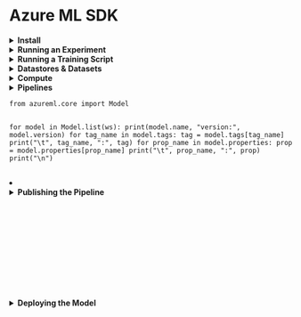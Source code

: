 # Azure ML SDK

<div style="width:1000px;margin:auto">
<details><summary><b>Install</b></summary>
<pre><code class="python language-python">!pip install --upgrade "azureml-sdk[notebooks,azureml-widgets,automl,explain]"

import azure.core
print(f"azure version {azure.core.VERSION}")
</code></pre>
</details></details>

<details><summary><b>Running an Experiment</b></summary><ul>
<li><details><summary><b>Connecting to Your Workspace</b></summary>
This is based on a json file in your configuration, where you save your subscription details.
<pre><code class="python language-python">from azureml.core import Workspace

ws = Workspace.from_config()
print(ws.name, "Workspace loaded")
</code></pre>
</details></li>
<li><details><summary><b>Running an Experiment & Viewing Results</b></summary>
<pre><code class="python language-python">from azureml.core import Experiment
import pandas as pd
import matplotlib.pyplot as plt
%matplotlib inline

# Create an Azure ML experiment in your workspace.
experiment = Experiment(workspace=ws, name="diabetes-experiment")

# Start logging data from the experiment.
run = experiment.start_logging()
print("Starting epxeriment:", experiment.name)

# Load the data from a local file.
data = pd.read_csv("data/diabetes.csv")
</code></pre>
<pre><code class="python language-python">##### Example of logging a number.
# Count the rows and log the result.
row_count = (len(data))
run.log('observations', row_count)
print(f"Analysing {row_count} rows of data.")
</code></pre>
<pre><code class="python language-python">##### Example of logging an image.
# Plot and log the count of diabetic vs non-diabetic patients.
diabetic_counts = data['Diabetic'].value_counts()

fig = plt.figure(figsize=(6, 6))
ax  = fig.gca()
diabetic_counts.plot.bar(ax=ax)
ax.set_title("Patients with Diabetes")
ax.set_xlabel("Diagnosis")
ax.set_ylabel("Patients")
plt.show()

run.log_image(name='label distribution', plot=fig)
</code></pre>
<pre><code class="python language-python">#### Example of logging a list.
# Log distinct pregancy counts.
pregnancies = data.Pregnancies.unique()
run.log_list("pregnancy categories", pregnancies)
</code></pre>
<pre><code class="python language-python">##### Example of logging a number.
# Count the rows and log the result.
row_count = (len(data))
run.log('observations', row_count)
print(f"Analysing {row_count} rows of data.")
</code></pre>
<pre><code class="python language-python">#### Example of logging a summary statistics for numeric columns.
med_columns = ["PlasmaGlucose", "DiastolicBloodPressure"]
summary_stats = data[med_columns].describe().to_dict()
for col in summary_stats:
    keys   = list(summary_stats[col].keys())
    values = list(summary_stats[col].values())
    for index in range(len(keys)):
        run.log_row(col, stat=keys[index], value=values[index])
</code></pre>
<pre><code class="python language-python"># save a sample of the data and upload it to the experiment output.
data.sample(100).to_csv("sample.csv", index=False, header=True)
run.upload_file(name="outputs/sample.csv", path_or_stream="./sample.csv")

# Complete the run
run.complete()
</code></pre>
<pre><code class="python language-python">########## View experiemnt results.
import json

# Get run details.
details = run.get_details()
print(details)

# Get logged metrics
metrics = run.get_metrics()
print(json.dumps(metrics, indent=2))

# Get output files.
files = run.get_file_names()
print(json.dumps(files, indent=2))
</code></pre>
<pre><code class="python language-python">### Get the details of the run experiment while it's running or when it's finished.
from azureml.widgets import RunDetails

RunDetails(run).show()
</code></pre>
</details></li>
<li><details><summary><b>Running an Experiment Script</b></summary>
<pre><code class="python language-python"># Here we try to run an experiment from a python script

import os, shutil

# Create a folder for the experiment files.
folder_name = "diabetes-experiment-files"
experiment_folder = "./" + folder_name
os.makedirs(folder_name, exist_ok=True)

# Copy the data file into the experiment folder.
shutil.copy("data/diabetes.csv", os.path.join(folder_name, "diabetes.csv"))
</code></pre>
<pre><code class="python language-python">%%writefile $folder_name/diabetes_experiment.py
from azureml.core import Run
import pandas as pd
import os

# Get the experiment run context.
run = Run.get_context()

# Load the diabetes dataset.
data = pd.read_csv("diabetes.csv")

# County the rows and log the results.
row_count = (len(data))
run.log("Observations", row_count)
print(f"Analysing {row_count} rows of data.")
</code></pre>
<pre><code class="python language-python"># Count and log label counts.
diabetic_counts = data['Diabetic'].value_counts()
print(diabetic_counts)
for k, v in diabetic_counts.items():
    run.log("label:" + str(k), v)
</code></pre>
<pre><code class="python language-python"># Save a sample of the data in the outputs folder (which gets uploaded automatically).
os.makedirs("outputs", exist_ok=True)
data.sample(100).to_csv("outputs/sample.csv", index=False, header=True)

# Compelete the run.
run.complete()
</code></pre>
<pre><code class="python language-python">import os, sys
from azureml.core import Experiment, RunConfiguration, ScriptRunConfig
from azureml.widgets import RunDetails

# Create a new RunConfig object.
experiment_run_config = RunConfiguration()

# Create a script config.
src = ScriptRunConfig(source_directory=experiment_folder,
                      script="diabetes_experiment.py",
                      run_config=experiment_run_config)

# Submit the experiment.
experiment = Experiment(workspace=ws, name="diabetes-experiment")
run        = experiment.submit(config=src)
RunDetails(run).show()
run.wait_for_completion()
</code></pre>
<pre><code class="python language-python"># Get logged metrics.
metrics = run.get_metrics()
for key in metrics.keys():
    print(key, metrics.get(key))

print("\n")
for file in run.get_file_names():
    print(file)
</code></pre>
</details></li>

<li><details><summary><b>Viewing Experiment Run History & Cleaning Up</b></summary>
<pre><code class="python language-python">import os, sys
from azureml.core import Experiment, RunConfiguration, ScriptRunConfig
from azureml.widgets import RunDetails

# Create a new RunConfig object.
experiment_run_config = RunConfiguration()

# Create a script config.
src = ScriptRunConfig(source_directory=experiment_folder,
                      script="diabetes_experiment.py",
                      run_config=experiment_run_config)

# Submit the experiment.
experiment = Experiment(workspace=ws, name="diabetes-experiment")
run        = experiment.submit(config=src)
RunDetails(run).show()
run.wait_for_completion()
</code></pre>
<pre><code class="python language-python"># Get logged metrics.
metrics = run.get_metrics()
for key in metrics.keys():
    print(key, metrics.get(key))

print("\n")
for file in run.get_file_names():
    print(file)
</code></pre>
<pre><code class="python language-python">from azureml.core import Experiment, Run

diabetes_experiment = ws.experiments['diabetes-experiment']
for logged_run in diabetes_experiment.get_runs():
    print(f"Run ID: {logged_run.id}")
    metrics = logged_run.get_metrics()
    for key in metrics.keys():
        print(f"- {key} {metrics.get(key)}")
</code></pre>
</details></li>

</ul></details></details>

<details><summary><b>Running a Training Script</b></summary><ul>
<li><details><summary><b>Connecting to Your Workspace</b></summary>
<pre><code class="python language-python">import azureml.core
from azureml.core import Workspace

# Load the workspace from the saved config file.
ws = Workspace.from_config()
print(f"Ready to use Azure ML {azureml.core.VERSION} to work with {ws.name}")
</code></pre>
</details></li>

<li><details><summary><b>Creating a Training Script</b></summary>
<pre><code class="python language-python">import os, shutil

# Create a folder for the experiment files.
training_folder = "diabetes-training"
os.makedirs(training_folder, exist_ok=True)

# Copy the data file into the experiment folder.
shutil.copy("data/diabetes.csv", os.path.join(training_folder, "diabetes.csv"))
</code></pre>
<pre><code class="python language-python">%%writefile $training_folder/diabetes_training.py
# Import libraries.
from azureml.core import Run
import pandas as pd
import numpy as np
import joblib, os
from sklearn.model_selection import train_test_split
from sklearn.linear_model import LogisticRegression
from sklearn.metrics import roc_auc_score, roc_curve

# Get the experiment run context.
run = Run.get_context()
</code></pre>
<pre><code class="python language-python">%%writefile $training_folder/diabetes_training.py
# Import libraries.
from azureml.core import Run
import pandas as pd
import numpy as np
import joblib, os
from sklearn.model_selection import train_test_split
from sklearn.linear_model import LogisticRegression
from sklearn.metrics import roc_auc_score, roc_curve

# Get the experiment run context.
run = Run.get_context()
</code></pre>
<pre><code class="python language-python"># Load the diabetes dataset.
print("Loading Data...")
diabetes = pd.read_csv("diabetes.csv")

# Separate features and labels.
X, y = diabetes[["Pregnancies", "PlasmaGlucose", "DiastolicBloodPressure"]].values, diabetes['Diabetic'].values

# Split data into training set and test set.
X_train, X_test, y_train, y_test = train_test_split(X, y, test_size=.30, random_state=0)
</code></pre>
<pre><code class="python language-python"># Set regularization hyperparameter.
reg = 0.01

# Traing a logistic regression model.
print(f"Training a LR with reg rate of {reg}")
run.log("Regularization Rate ", np.float(reg))

model = LogisticRegression(C=1/reg, solver="liblinear").fit(X_train, y_train)
</code></pre>
<pre><code class="python language-python"># Calculate accuracy.
y_hat = model.predict(X_test)
acc   = np.average(y_hat == y_test)
print(f"Accuracy: {acc}")
run.log("Accuracy", np.float(acc))

# Calculate AUC
y_scores = model.predict_proba(X_test)
auc      = roc_auc_score(y_test, y_scores[:, 1])
print(f"AUC: {auc}")
run.log("AUC", np.float(auc))
</code></pre>
<pre><code class="python language-python"># Save the trained model in the outputs folder.
os.makedirs("outputs", exist_ok=True)
joblib.dump(value=model, filename="outputs/diabetes_model.pkl")


run.complete()
</code></pre>
</details></li>
<li><details><summary><b>Using an Estimate to Run the Script as an Experiment</b></summary>
<pre><code class="python language-python">from azureml.train.estimator import Estimator
from azureml.core import Experiment

# Create an estimator.
estimator = Estimator(source_directory=training_folder,
                      entry_script="diabetes_training.py",
                      compute_target="local",
                      conda_package=['scikit-learn'])

# Create an experiment.
experiment_name = "diabetes-training"
experiment      = Experiment(workspace=ws, name=experiment_name)

# Run the experiment based on the estimator.
run = experiment.submit(config=estimator)
run.wait_for_completion(show_output=True)
</code></pre>
</details></li>
<li><details><summary><b>Registering the Trained Model</b></summary>
<pre><code class="python language-python">from azureml.core import Model

# Register the model.
run.register_model(model_path="outputs/diabetes_model.pkl",
                   model_name="diabetes_model",
                   tags={"Training context": "Estimator"},
                   properties={"AUC": run.get_metrics()["AUC"],
                               "Accuracy": run.get_metrics()["Accuracy"]})

# List registered models.
for model in Model.list(ws):
    print(model.name, "version:", model.version)
    for tag_name in model.tags:
        tag = model.tags[tag_name]
        print("\t", tag_name, ":", tag)
    
    for prop_name in model.properties:
        prop = model.properties[prop_name]
        print("\t", prop_name, ":", prop)
    print("\n")
</code></pre>
</details></li>
<li><details><summary><b>Creating a Parameterized Training Script</b></summary>
<pre><code class="python language-python">import os, shutil

# Create a folder for the experimen6t files.
training_folder = "diabetes-training-params"
os.makedirs(training_folder, exist_ok=True)

# Copy the data file into the experiment folder.
shutil.copy("data/diabetes.csv", os.path.join(training_folder, "diabetes.csv"))
</code></pre>
<pre><code class="python language-python">%%writefile $training_folder/diabetes_training.py

# Import libraries.
from azureml.core import Run
import pandas as pd
import numpy as np
import joblib, os, argparse
from sklearn.model_selection import train_test_split
from sklearn.linear_model import LogisticRegression
from sklear.metrics import roc_auc_score, roc_curve
</code></pre>
<pre><code class="python language-python"># Get the experiment run context.
run = Run.get_context()

# Set the regularization hyperparameter.
parser = argparse.ArgumentParser()
parser.add_argument("--reg_rate", type=float, dest="reg", default=0.01)
args = parser.parse_args()
reg  = args.reg

# Load the diabetes dataset.
print("Loading Data...")
# Load the diabetes dataset.
diabetes = pd.read_csv("diabetes.csv")
</code></pre>
<pre><code class="python language-python"># Separate features and labels.
X, y = diabetes[['Pregnancies', 'PlasmaGlucose']].values, diabetes['Diabetic'].values

# Split data into training set and test set.
X_train, X_test, y_train, y_test = train_test_split(X, y, test_size=.30, random_state=0)

# Train a logistic regression model.
print("Training a logistic regression model with regularization rate of ", reg)
run.log("regularization Rate", np.float(reg))
model = LogisticRegression(C=1/reg, solver="liblinear").fit(X_train, y_train)
</code></pre>
<pre><code class="python language-python"># Calculate accuracy.
y_hat = model.predict(X_test)
acc   = np.average(y_hat == y_test)
print(f"Accuracy: {acc}")
run.log("Accuracy", np.float(acc))

# Calculate AUC
y_scores = model.predict_proba(X_test)
auc      = roc_auc_score(y_test, y_scores[:, 1])
print(f"AUC: {auc}")
run.log("AUC", np.float(auc))
</code></pre>
<pre><code class="python language-python"># Save the trained model in the outputs folder.
os.makedirs("outputs", exist_ok=True)
joblib.dump(value=model, filename="outputs/diabetes_model.pkl")

run.complete()
</code></pre>
<li><details><summary><b>Using a Framework-Specific Estimator</b></summary>
<pre><code class="python language-python">from azureml.train.sklearn import SKLearn
from azureml.widgets import RunDetails

# Create an estimator.
estimator = SKLearn(source_directory=training_folder,
                    entry_script="diabetes_training.py",
                    script_params={"--reg_rate": 0.1},
                    compute_target="local")
</code></pre>
<pre><code class="python language-python"># Create an experiment.
experiment_name = "diabetes-training"
experiment      = Experiment(workspace=ws, name=experiment_name)

# Run the experiment.
run = experiment.submit(config=estimator)

# Show the run details while running.
RunDetails(run).show()
run.wait_for_completion()
</code></pre>
<pre><code class="python language-python"># Get logged metrics.
metrics = run.get_metrics()
for key in metrics.keys():
    print(key, metrics.get(key))
print("\n")
for file in run.get_file_names():
    print(file)
</code></pre>
</details></li>
</details></li>
<li><details><summary><b>Registering a New Version of the Model & Cleaning Up</b></summary>
<pre><code class="python language-python">from azureml.core import Model

# Register the model.
run.register_model(model_path="outputs/diabetes_model.pkl",
                   model_name="diabetes_model",
                   tags={"Training context": "Parameterized SKLearn Estimator"},
                   properties={"AUC": run.get_metrics()['AUC'],
                               "Accuracy": run.get_metrics()["Accuracy"]})
</code></pre>
<pre><code class="python language-python"># List registered models.
for model in Model.list(ws):
    print(model.name, 'version:', model.version)
    for tag_name in model.tags:
        tag = model.tags[tag_name]
        print("\t", tag_name, ":", tag)
    for prop_name in model.properties:
        prop = model.properties[prop_name]
        print("\t", prop_name, ":", prop)
    print("\n")
</code></pre>
<pre><code class="python language-python">
</code></pre>
</details></li>
</ul></details></details>

<details><summary><b>Datastores & Datasets</b></summary><ul>
<li><details><summary><b>Working with and viewing Datastores</b></summary>
<pre><code class="python language-python"># Get the default datastore in your workspace.
default_ds = ws.get_default_datastore()

# Enumerate all datastores, indicating which is the default.
for ds_name in ws.datastores:
    print(ds_name, "- Default =", ds_name == default_ds.name)
</code></pre>
</details></li>
<li><details><summary><b>Uploading Data to a Datastore</b></summary>
<pre><code class="python language-python">default_ds.upload_files(files=['./data/diabetes.csv',
                               './data/diabetes2.csv'],
                        target_path="diabetes-data",  # Put it in a folder path in the datastore
                        overwrite=True,
                        show_progress=True)
</code></pre>
</details></li>

<li><details><summary><b>Training a Model from a Datastore</b></summary>
<pre><code class="python language-python">import os

# Create a folder for the experiment files.
experiment_folder = "diabetes_training_from_datastore"
os.makedirs(experiment_folder, exist_ok=True)
print(experiment_folder, "folder created.")
</code></pre>
<pre><code class="python language-python">%%writefile $experiment_folder/diabetes_training.py
# Import Libraries
import os, argparse
from azureml.core import Run
import pandas as pd
import numpy as np
import joblib
from sklearn.model_selection import train_test_split
from sklearn.linear_model import LogisticRegression
from sklearn.metrics import roc_auc_score, roc_curve
</code></pre>
<pre><code class="python language-python"># Get parameters.
parser = argparse.ArgumentParser()
parser.add_argument("--regularization", type=float, dest="reg_rate", default=0.01, help="regularization rate")
parser.add_argument("--data-folder", type=str, dest="data_folder", help="data folder reference")
args = parser.parse_args()
reg  = args.reg_rate
</code></pre>
<pre><code class="python language-python"># Get the experiment run context.
run = Run.get_context()

# Load the diabetes data from the data reference.
data_folder = args.data_folder
print("loading data from", data_folder)

# Load all files and concatenate their contents as a single dataframe.
all_files = os.listdir(data_folder)
diabetes = pd.concat((pd.read_csv(os.path.join(data_folder, csv_file)) for csv_file in all_files))
</code></pre>
<pre><code class="python language-python"># Separate features and labels.
X, y = diabetes[['Pregnancies', 'PlasmaGlucose']].values, diabetes['Diabetic'].values

# Split data into training set and test set.
X_train, X_test, y_train, y_test = train_test_split(X, y, test_size=.30, random_state=0)

# Train a logistic regression model.
print("Training a logistic regression model with regularization rate of", reg)
run.log("regularization rate", np.float(reg))
model = LogisticRegression(C=1/reg, solver="liblinear").fit(X_train, y_train)
</code></pre>
<pre><code class="python language-python"># Calculate accuracy.
y_hat = model.predict(X_test)
acc   = np.average(y_hat == y_test)
print(f"Accuracy: {acc}")
run.log("Accuracy", np.float(acc))

# Calculate AUC
y_scores = model.predict_proba(X_test)
auc      = roc_auc_score(y_test, y_scores[:, 1])
print(f"AUC: {auc}")
run.log("AUC", np.float(auc))
</code></pre>
<pre><code class="python language-python">from azureml.train.sklearn import SKLearn
from azureml.core import Experiment
from azureml.widgets import RunDetails

# Set up the parameters.
script_params = {
    "--regularization": .1, # Regularization rate
    "--data-folder": data_ref
}

# Create an estimator.
estimator = SKLearn(source_directory=experiment_folder,
                    entry_script="diabetes_training.py",
                    script_params=script_params,
                    compute_target="local")

# Create an experiment
experiment_name = "diabetes-training"
experiment      = Experiment(workspace=ws, name=experiment_name)

# Run the experiment
run = experiment.submit(config=estimator)

# Show the run details while running.
RunDetails(run).show()
run.wait_for_completion()
</code></pre>

<li><details><summary><b>Working with and Creating Datasets</b></summary>
<pre><code class="python language-python"># Create a Tabular Dataset.
from azureml.core import Dataset

# Get the default datastore.
default_ds = ws.get_default_datastore()

# Create a tabular dataset from the path on the datastore (this may take a short while)
tab_data_set = Dataset.Tabular.from_delimited_files(path=(default_ds, 'diabetes-data/*.csv'))

# Display the first 20 rows as a pandas dataframe.
tab_data_set.take(20).to_pandas_dataframe()
</code></pre>
<pre><code class="python language-python"># Crate a File Dataset.
file_data_set = Dataset.File.from_files(path=(default_ds, 'diabetes-data/*.csv'))

# Get the files in the dataset.
for file_path in file_data_set.to_path():
    print(file_path)
</code></pre>
</details></li>
</details></li>

<li><details><summary><b>Registering Datasets</b></summary>
<pre><code class="python language-python"># Register Datasets.
try:
    tab_data_set = tab_data_set.register(workspace=ws,
                                         name="diabetes dataset",
                                         description="diabetes data",
                                         tags={"format": "CSV"},
                                         create_new_version=True)

except Exception as ex:
    print(ex)

# Register the file dataset.
try:
    file_data_set = file_data_set.register(workspace=ws,
                                           name="diabetes file dataset",
                                           description="diabetes files",
                                           tags={"format": "CSV"},
                                           create_new_version=True)
except Exception as ex:
    print(ex)
print("Databsets registered")
</code></pre>
<pre><code class="python language-python">print("Datasets:")
for dataset_name in list(ws.datasets.keys()):
    dataset = Dataset.get_by_name(ws, dataset_name)
    print("\t", dataset.name, "version", dataset.version)
</code></pre>
</details></li>

<li><details><summary><b>Training a Model from a Tabular Dataset</b></summary>
<pre><code class="python language-python">import os

# Create a folder for the experiment files.
experiment_folder = "diabetes_training_from_tab_dataset"
os.makedirs(experiment_folder, exist_ok=True)
print(experiment_folder, "folder created.")
</code></pre>
<pre><code class="python language-python">%%writefile $experiment_folder/diabetes_training.py
# Import Libraries.
import os, argparse
from azureml.core import Run
import pandas as pd
import numpy as np
import joblib
from sklearn.model_selection import train_test_split
from sklearn.linear_model import LogisticRegression
from sklearn.metrics import roc_auc_score, roc_curve
</code></pre>
<pre><code class="python language-python"># Set regularization hyperparameter (passed as an argument to the script)
parser = argparse.ArgumentParser()
parser.add_argument("--regularization", type=float, dest="reg_rate", default=0.01, help="regularization rate")
args = parser.parse_args()
reg = args.reg_rate
</code></pre>
<pre><code class="python language-python"># Get the experiment run context
run = Run.get_context()

# Load the diabetes data (passed as an inpute dataset)
print("Loading data")
diabetes = run.input_datasets["diabetes"].to_pandas_dataframe()
</code></pre>
<pre><code class="python language-python"># Separate features and labels.
X, y = diabetes[['Pregnancies', 'PlasmaGlucose']].values, diabetes['Diabetic'].values

# Split data into training set and test set.
X_train, X_test, y_train, y_test = train_test_split(X, y, test_size=.30, random_state=0)

# Train a logistic regression model.
print("Training a logistic regression model with regularization rate of", reg)
run.log("regularization rate", np.float(reg))
model = LogisticRegression(C=1/reg, solver="liblinear").fit(X_train, y_train)
</code></pre>
<pre><code class="python language-python"># Calculate accuracy.
y_hat = model.predict(X_test)
acc   = np.average(y_hat == y_test)
print(f"Accuracy: {acc}")
run.log("Accuracy", np.float(acc))

# Calculate AUC
y_scores = model.predict_proba(X_test)
auc      = roc_auc_score(y_test, y_scores[:, 1])
print(f"AUC: {auc}")
run.log("AUC", np.float(auc))
</code></pre>
<pre><code class="python language-python">os.makedirs("outputs", exist_ok=True)

# note file saved in the outputs folder is automatically uploaded into experiment record.
joblib.dump(value=model, filename="outputs/diabetes_model.pkl")
run.complete()
</code></pre>
<pre><code class="python language-python">from azureml.train.sklear import SKLearn
from azureml.core import Experiment
from azureml.widgets import RunDetails

# Set the script parameters.
script_params = {
    "--regularization": 0.1
}

# Get the training dataset.
diabetes_ds = ws.datasets.get("diabets dataset")

# Create an estimator
estimator = SKLearn(source_directory=experiment_folder,
                    entry_script="diabetes_training.py",
                    script_params=script_params,
                    compute_target="local",
                    inputs=[diabetes_ds.as_named_input('diabetes')], # pass the dataset object as an input.
                    pip_packages=['azureml-dataprep[pandas]'])  # so you need the dataprep package

# Create an experiment.
experiment_name = "diabetes-training"
experiment      = Experiment(workspace=ws, name=experiment_name)

# Run the experiment.
run = experiment.submit(config=estimator)

# Show the run details while running.
RunDetails(run).show()
run.wait_for_completion()
</code></pre>
</details></li>

<li><details><summary><b>Training a Model from a File Dataset</b></summary>
<pre><code class="python language-python">import os

# Create a folder for the experiment files.
experiment_folder = "diabetes_training_from_file_dataset"
os.makedirs(experiment_folder, exist_ok=True)
print(experiment_folder, "folder created")
</code></pre>
<pre><code class="python language-python">%%writefile $experiment_folder/diabetes_training.py
#Import libraries
import os, argparse, glob
from azureml.core import Workspace, Dataset, Experiment, Run
import pandas as pd
import numpy as np
import joblib
from sklearn.model_selection import train_test_split
from sklearn.linear_model import LogisticRegression
from sklearn.metrics import roc_auc_score, roc_curve
</code></pre>
<pre><code class="python language-python"># Set regularization hyperparameter (passed as an argument to the script)
parser = argparse.ArgumentParser()
parser.add_argument("--regularization", type=float, dest="reg_rate", default=0.01, help="regularization rate")
args = parser.parse_args()
reg  = args.reg_rate

# Get the experiment run context.
run = Run.get_context()

# Load the diabetes dataset.
print("Loading Data...")
data_path = run.input_datasets['diabetes'] # Get the training data from the estimator input
all_files = glob.glob(data_path + "/*.csv")
diabetes = pd.concat((pd.read_csv(f) for f in all_files))
</code></pre>
<pre><code class="python language-python"># Separate features and labels.
X, y = diabetes[['Pregnancies', 'PlasmaGlucose']].values, diabetes['Diabetic'].values

# Split data into training set and test set.
X_train, X_test, y_train, y_test = train_test_split(X, y, test_size=.30, random_state=0)

# Train a logistic regression model.
print("Training a logistic regression model with regularization rate of", reg)
run.log("regularization rate", np.float(reg))
model = LogisticRegression(C=1/reg, solver="liblinear").fit(X_train, y_train)
</code></pre>
<pre><code class="python language-python"># Calculate accuracy.
y_hat = model.predict(X_test)
acc   = np.average(y_hat == y_test)
print(f"Accuracy: {acc}")
run.log("Accuracy", np.float(acc))

# Calculate AUC
y_scores = model.predict_proba(X_test)
auc      = roc_auc_score(y_test, y_scores[:, 1])
print(f"AUC: {auc}")
run.log("AUC", np.float(auc))
</code></pre>
<pre><code class="python language-python">os.makedirs('outputs', exist_ok=True)
# Note file saved in the ouputs folder is automatically uploaded into experiment record
joblib.dump(value=model, filename="outputs/diabetes_model.pkl")
run.complete()
</code></pre>
<pre><code class="python language-python">from azureml.train.sklearn import SKLearn
from azureml.core import Experiment
from azureml.widgets import RunDetails

# Set the script parameters.
script_params = {
    "--regularization": 0.1
}

# Get the training dataset.
diabetes_ds = ws.datasets.get("diabetes file dataset.")
</code></pre>
<pre><code class="python language-python"># Create an estimator
estimator = SKLearn(source_directory=experiment_folder,
                    entry_script="diabetes_training.py",
                    script_params=script_params,
                    compute_target="local",
                    inputs=[diabetes_ds.as_named_input("diabetes").as_download(path_on_compute="diabetes_data")],
                    pip_packages=['azureml-dataprep[pandas]'])

# Create an experiment.
experiment_name = "diabetes-training"
experiment      = Experiment(workspace=ws, name=experiment_name)

# Run the experiment.
run = experiment.submit(config=estimator)
# Show the run details while running.
RunDetails(run).show()
run.wait_for_completion()
</code></pre>
</details></li>
</ul></details>

<details><summary><b>Compute</b></summary><ul>
<li><details><summary><b>Preparing Data</b></summary>
<pre><code class="python language-python">from azureml.core import Dataset

default_ds = ws.get_default_datastore()

if "diabetes dataset" not in ws.datasets:
    default_ds.upload_files(files=["./data/diabetes.csv",
                                   "./data/diabetes2.csv"],
                            target_path="diabetes-data/",
                            overwrite=True,
                            show_progress=True)
    
    tab_data_set = Dataset.Tabular.from_delimited_files(path=(default_ds, "diabetes-data/*.csv"))

    # Register the tabular dataset.
    try:
        tab_data_set = tab_data_set.register(workspace=ws,
                                             name="diabetes dataset",
                                             description="diabetes data",
                                             tags={"format": "CSV"},
                                             create_new_version=True)
        print("Dataset registered.")
    except Exception as ex:
        print(ex)
else:
    print("Dataset already registered.")
</code></pre>
</details></li>

<li><details><summary><b>Creating a Training Script</b></summary>
<pre><code class="python language-python">import os

# Create a folder for the experiment files.
experiment_folder = "diabetes_training_logistic"
os.makedirs(experiment_folder, exist_ok=True)
print(experiment_folder, "folder created")
</code></pre>
<pre><code class="python language-python">%%writefile $experiment_folder/diabetes_training.py
# Import Libraries
import os, argparse
from azureml.core import Run
import pandas as pd
import numpy as np
import joblib
from sklearn.model_selection import train_test_split
from sklearn.linear_model import LogisticRegression
from sklearn.metrics import roc_auc_score

# Set regularization hyperparamter (passed as an argument to the script)
parser = argparse.ArgumentParser()
parser.add_argument("--regularization", type=float, dest="reg_rate", default=0.01, help="regularization rate")
args = parser.parse_args()
reg  = args.reg_rate
</code></pre>
<pre><code class="python language-python"># Get the experiment run context
run = Run.get_context()

# Load the diabetes data (passed as an input dataset)
print("Loading Data...")
diabetes = run.input_datasets['diabetes'].to_pandas_dataframe()
</code></pre>
<pre><code class="python language-python"># Separate features and labels.
X, y = diabetes[['Pregnancies', 'PlasmaGlucose']].values, diabetes['Diabetic'].values

# Split data into training set and test set.
X_train, X_test, y_train, y_test = train_test_split(X, y, test_size=.30, random_state=0)

# Train a logistic regression model.
print("Training a logistic regression model with regularization rate of", reg)
run.log("regularization rate", np.float(reg))
model = LogisticRegression(C=1/reg, solver="liblinear").fit(X_train, y_train)
</code></pre>
<pre><code class="python language-python"># Calculate accuracy.
y_hat = model.predict(X_test)
acc   = np.average(y_hat == y_test)
print(f"Accuracy: {acc}")
run.log("Accuracy", np.float(acc))

# Calculate AUC
y_scores = model.predict_proba(X_test)
auc      = roc_auc_score(y_test, y_scores[:, 1])
print(f"AUC: {auc}")
run.log("AUC", np.float(auc))
</code></pre>
<pre><code class="python language-python">os.makedirs('outputs', exist_ok=True)
# Note file saved in the ouputs folder is automatically uploaded into experiment record
joblib.dump(value=model, filename="outputs/diabetes_model.pkl")
run.complete()
</code></pre>
</details></li>

<li><details><summary><b>Defining an Environment</b></summary>
<pre><code class="python language-python">from azureml.core import Environment
from azureml.core.conda_dependencies import CondaDependencies

# Create a Python Environment for the experiment.
diabetes_env = Enviroment("diabetes-experiment-env")
diabetes_env.python.user_managed_dependencies = False
diabetes_env.docker.enabled = True

# Create a set of package dependencies (conda or pip as required)
diabetes_packages = CondaDependencies.create(conda_packages=['scikit-learn'],
                                             pip_packages=['azureml-defaults', 'azureml-dataprep[pandas]'])

# Add the dependencies to the enviroment.
diabetes_env.python.conda_dependencies = diabetes_packages

print(diabetes_env.name, "defined.")
</code></pre>
<pre><code class="python language-python">from azureml.train.estimator import Estimator
from azureml.core import Experiment
from azureml.widgets import RunDetails

# Set the script parameters.
script_params = {
    "--regularization": 0.1
}

# Get the training dataset.
diabetes_ds = ws.datasets.get("diabetes dataset")

# Create an estimator
estimator = Estimator(source_directory=experiment_folder,
                      inputs=[diabetes_ds.as_named_input("diabetes")],
                      script_params=script_params,
                      compute_target="local",
                      environment_definition=diabetes_env,
                      entry_script="diabetes_training.py")

# Create an experiment.
experiment = Experiment(workspace=ws, name="diabetes-training")

# Run the experiment
run = experiment.submit(config=estimator)
# Show the run details while running.
RunDetails(run).show()
run.wait_for_completion()
</code></pre>
<pre><code class="python language-python"># Register the enviroment.
diabetes_env.register(workspace=ws)
</code></pre>


</details></li>

<li><details><summary><b>Running an Experiment on a Remote Compute Target</b></summary>
<pre><code class="python language-python">from azureml.core.compute import ComputeTarget, AmlCompute
from azureml.core.compute_target import ComputeTargetException

cluster_name = "qa-azureml-sdk"

try:
    # Check for existing compute target.
    training_cluster = ComputeTarget(workspace=ws, name=cluster_name)
    print("Found exsiting cluster, use it.")
except ComputeTargetException:
    # If it doesn't already exist, create it.
    compute_config = AmlCompute.provisioning_configuration(vm_size="STANDARD_D2_V2", max_nodes=4)
    training_cluster = ComputeTarget.create(ws, cluster_name, compute_config)

training_cluster.wait_for_completion(show_output=True)
</code></pre>
<pre><code class="python language-python">from azureml.train.estimator import Estimator
from azureml.core import Experiment
from azureml.widgets import RunDetails

# Get the enviroment.
registered_env = Enviroment.get(ws, "diabetes-experiment-env")

# Set the script parameters.
script_params = {
    "--regularization": 0.1
}

# Get the training dataset.
diabetes_ds = ws.datasets.get("diabetes dataset")

# Create an estimator
estimator = Estimator(source_directory=experiment_folder,
                      inputs=[diabetes_ds.as_named_input("diabetes")],
                      script_params=script_params,
                      compute_target=cluster_name,
                      environment_definition=registered_env,
                      entry_script="diabetes_training.py")

# Create an experiment.
experiment = Experiment(workspace=ws, name="diabetes-training")

# Run the experiment
run = experiment.submit(config=estimator)
# Show the run details while running.
RunDetails(run).show()
run.wait_for_completion()
</code></pre>
<pre><code class="python language-python"># Get logged metrics.
metrics = run.get_metrics()
for key in metrics.keys():
    print(key, metrics.get(key))
print("\n")
for file in run.get_file_names():
    print(file)
</code></pre>
</details></li>
</ul></details>

<details><summary><b>Pipelines</b></summary><ul>
<li><details><summary><b>Preparing the Training Data</b></summary>
<pre><code class="python language-python">from azureml.core import Dataset

default_ds = ws.get_default_datastore()

if "diabetes dataset" not in ws.datasets:
    default_ds.upload_files(files=["./data/diabetes.csv",
                                   "./data/diabetes2.csv"],
                            target_path="diabetes-data/",
                            overwrite=True,
                            show_progress=True)
    
    tab_data_set = Dataset.Tabular.from_delimited_files(path=(default_ds, "diabetes-data/*.csv"))

    # Register the tabular dataset.
    try:
        tab_data_set = tab_data_set.register(workspace=ws,
                                             name="diabetes dataset",
                                             description="diabetes data",
                                             tags={"format": "CSV"},
                                             create_new_version=True)
        print("Dataset registered.")
    except Exception as ex:
        print(ex)
else:
    print("Dataset already registered.")
</code></pre>
</details></li>

<li><details><summary><b>Creating Scripts for Pipeline steps</b></summary>
<pre><code class="python language-python">import os

# Create a folder for the pipeline step files.
experiment_folder = "diabetes_pipeline"
os.makedirs(experiment_folder, exist_ok=True)

print(experiment_folder)
</code></pre>
<pre><code class="python language-python">%%writefile $experiment_folder/train_diabetes.py
# Import libraries
import os, argparse, joblib
from azureml.core import Run
import pandas as pd
import numpy as np
from sklearn.model_selection import train_test_split
from sklearn.tree import DecisionTreeClassifier
from sklearn.metrics import roc_auc_score

# Get parameters.
parser = argparse.ArgumentParser()
parser.add_argument("--output_folder", type=str, dest="output_folder", default="diabetes_model", help="output folder"")
args = parser.parse_args()
output_folder = args.output_folder
</code></pre>
<pre><code class="python language-python"># Get the experiment run context
run = Run.get_context()

# Load the diabetes data (passed as an input dataset)
print("Loading Data...")
diabetes = run.input_datasets['diabetes'].to_pandas_dataframe()
</code></pre>
<pre><code class="python language-python"># Separate features and labels.
X, y = diabetes[['Pregnancies', 'PlasmaGlucose']].values, diabetes['Diabetic'].values

# Split data into training set and test set.
X_train, X_test, y_train, y_test = train_test_split(X, y, test_size=.30, random_state=0)

# train a decision tree.
print("training a decision tree")
model = DecisionTreeClassifier().fit(X_train, y_train)
</code></pre>
<pre><code class="python language-python"># Calculate accuracy.
y_hat = model.predict(X_test)
acc   = np.average(y_hat == y_test)
print(f"Accuracy: {acc}")
run.log("Accuracy", np.float(acc))

# Calculate AUC
y_scores = model.predict_proba(X_test)
auc      = roc_auc_score(y_test, y_scores[:, 1])
print(f"AUC: {auc}")
run.log("AUC", np.float(auc))
</code></pre>
<pre><code class="python language-python">os.makedirs(output_folder, exist_ok=True)
output_path = output_folder + "/model.pkl"
joblib.dump(value=model, filename=output_path)
run.complete()
</code></pre>
<pre><code class="python language-python">%%writefile $experiment_folder/register_diabetes.py
# Import libraries.
import argparse, joblib
from azureml.core import Workspace, Model, Run

# Get parameters.
parser = argparse.ArgumentParser()
parser.add_argument("--model_folder", type=str, dest='model_folder', default="diabetes_model", help="model location")
args = parser.parse_args()
model_folder = args.model_folder

# Get the experiment6 run context
run = Run.get_context()

# Load the model.
print("loading model form "+ model_folder)
model_file = model_folder + "/model.pkl"
model = joblib.load(model_file)

Model.register(workspace=run.experiment.workspace,
               model_path=model_file,
               model_name="diabetes_model",
               tags={"Training context": "Pipeline"})
run.complete()
</code></pre>
</details></li>
<li><details><summary><b>Preparing a Compute Environment for the Pipeline</b></summary>
<pre><code class="python language-python"># Prepare a compute enviroment for the pipeline steps.
from azureml.core.compute import ComputeTarget, AmlCompute
from azureml.core.compute_target import ComputeTargetException

cluster_name = "qa-azureml-sdk"

# Verfity that cluster exists
try:
    pipeline_cluster = ComputeTaret(workspace=ws, name=cluster_name)
    print("Found existing cluster, use it.")
except ComputeTargetException:
    # If not, create it.
    compute_config = AmlCompute.provisioning_configuration(vm_size="STANDARD_D2_V2",
                                                           max_nodes=4,
                                                           idle_seconds_before_scaledown=1800)
    pipeline_cluster = ComputeTarget.create(ws, cluster_name, compute_config)

pipeline_cluster.wait_for_completion(show_output=True)
</code></pre>
<pre><code class="python language-python">from azureml.core import Environment
from auzreml.core.conda_denpendencies import CondaDependencies
from azureml.core.runconfig import RunConfiguration

# Create a Python environment for the experiment.
diabetes_env = Environment("diabetes-pipeline-env")
diabetes_env.python.user_managed_dependencies = False
diabetes_env.docker.enabled = True

# Cerate a set of package denependencies.
diabetes_packages = CondaDependencies.create(conda_packages=['scikit-learn',
                                                             'pandas'],
                                             pip_packages=['azureml-sdk'])

# Add the dependencies to the enviroment.
diabetes_env.python.conda_dependencies = diabetes_packages

# Register the enviroment (just in case you want to use it again).
diabetes_env.register(workspace=ws)
registered_env = Environment.get(ws, "diabetes-pipeline-env")

# Create a new runconfig object for the pipeline.
pipeline_run_config = RunConfiguration()

# Use the compute you create above.
pipeline_run_config.target = pipeline_cluster

# Assigfn the environment to the run configuration.
pipeline_run_config.environment = registered_env

print("Run configuration created.")

</code></pre>
</details></li>
<li><details><summary><b>Creating and Runnging a Pipeline</b></summary>
<pre><code class="python language-python">from azureml.pipeline.core import PipelineData
from azureml.pipeline.steps import PythonScriptStep, EstimatorStep
from azuerml.train.estimator import Estimator

# Get the training dataset.
diabetes_ds = ws.datasets.get("diabetes dataset")

# Create a pipelinedata (temporary Data Reference) for the model folder.
model_folder = PipelineData("model_folder", datastore=ws.get_default_datastore())

estimator = Estimator(source_directory=experiment_folder,
                      compute_target=pipeline_cluster,
                      environment_definition=pipeline_run_config.environment,
                      entry_script="train_diabetes.py")

# Step 1, run the estimator to train the model.
train_step = EstimatorStep(name="Train Model",
                           estimator=estimator,
                           estimator_entry_script_arguments=["--output_folder", model_folder],
                           inputs=[diabetes_ds.as_named_input('diabetes_train')],
                           outputs=[model_folder],
                           compute_target=pipeline_cluster,
                           allow_reuse=True)

# Step 2, run the model registeration script.
register_step = PythonScriptStep(name="Register Model",
                                 source_directory=experiment_folder,
                                 script_name="register_diabetes.py",
                                 arguments=["--model_folder", model_folder],
                                 inputs=[model_folder],
                                 compute_target=pipeline_cluster,
                                 runconfig=pipeline_run_config,
                                 allow_reuse=True)</code></pre>
</details></li>
<pre><code class="python language-python">from auzreml.core import Experiment
from azureml.pipeline.core import Pipeline
from azureml.widgets import RunDetails

# Construct the pipeline.
pipeline_steps = [train_step, register_step]
pipeline       = Pipeline(workspace=ws, steps=pipeline_steps)
print("Pipeline is built.")

# Create an experiment and run the pipeline.
experiemnt = Experiemnt(workspace=ws, name="diabetes-training-pipeline")
pipeline_run = experiment.submit(pipeline, regenerate_outputs=True)
print("Pipeline submitted for expecution.")

RunDetails(pipeline_run).show()
pipeline_run.wait_for_completion()</code></pre>
</details></li>
<pre><code class="python language-python">from azureml.core import Model

for model in Model.list(ws):
    print(model.name, "version:", model.version)
    for tag_name in model.tags:
        tag = model.tags[tag_name]
        print("\t", tag_name, ":", tag)
    for prop_name in model.properties:
        prop = model.properties[prop_name]
        print("\t", prop_name, ":", prop)
    print("\n")</code></pre>
</details></li>

<li><details><summary><b>Publishing the Pipeline</b></summary>
<pre><code class="python language-python"></code></pre>
</details></li>
<pre><code class="python language-python">
</code></pre>
<pre><code class="python language-python">
</code></pre>
<pre><code class="python language-python">
</code></pre>
<pre><code class="python language-python">
</code></pre>
<pre><code class="python language-python">
</code></pre>
<pre><code class="python language-python">
</code></pre>
</ul></details>

<details><summary><b>Deploying the Model</b></summary>
<pre><code class="python language-python">
</code></pre>
</details>
</div>